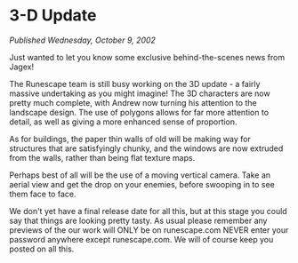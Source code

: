 # 3-D Update
*Published Wednesday, October 9, 2002*

Just wanted to let you know some exclusive behind-the-scenes news from Jagex!

The Runescape team is still busy working on the 3D update - a fairly massive undertaking as you might imagine! The 3D characters are now pretty much complete, with Andrew now turning his attention to the landscape design. The use of polygons allows for far more attention to detail, as well as giving a more enhanced sense of proportion.

As for buildings, the paper thin walls of old will be making way for structures that are satisfyingly chunky, and the windows are now extruded from the walls, rather than being flat texture maps.

Perhaps best of all will be the use of a moving vertical camera. Take an aerial view and get the drop on your enemies, before swooping in to see them face to face.

We don't yet have a final release date for all this, but at this stage you could say that things are looking pretty tasty. As usual please remember any previews of the our work will ONLY be on runescape.com NEVER enter your password anywhere except runescape.com. We will of course keep you posted on all this.
